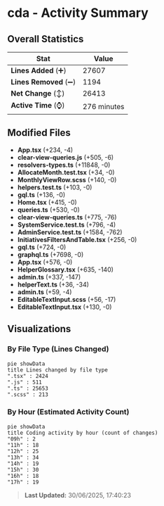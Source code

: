 # cda - Activity Summary 

## Overall Statistics

| Stat                   | Value                                                             |
| ---------------------- | ----------------------------------------------------------------- |
| **Lines Added** (➕)   | 27607                                          |
| **Lines Removed** (➖) | 1194                                        |
| **Net Change** (↕)    | 26413                |
| **Active Time** (⌚)   | 276 minutes |


## Modified Files
- **App.tsx** (+234, -4)
- **clear-view-queries.js** (+505, -6)
- **resolvers-types.ts** (+11848, -0)
- **AllocateMonth.test.tsx** (+34, -0)
- **MonthlyViewRow.scss** (+140, -0)
- **helpers.test.ts** (+103, -0)
- **gql.ts** (+136, -0)
- **Home.tsx** (+415, -0)
- **queries.ts** (+530, -0)
- **clear-view-queries.ts** (+775, -76)
- **SystemService.test.ts** (+796, -4)
- **AdminService.test.ts** (+1584, -762)
- **InitiativesFiltersAndTable.tsx** (+256, -0)
- **gql.ts** (+724, -0)
- **graphql.ts** (+7698, -0)
- **App.tsx** (+576, -0)
- **HelperGlossary.tsx** (+635, -140)
- **admin.ts** (+337, -147)
- **helperText.ts** (+36, -34)
- **admin.ts** (+59, -4)
- **EditableTextInput.scss** (+56, -17)
- **EditableTextInput.tsx** (+130, -0)

## Visualizations

### By File Type (Lines Changed)

```mermaid
pie showData
title Lines changed by file type
".tsx" : 2424
".js" : 511
".ts" : 25653
".scss" : 213
```

### By Hour (Estimated Activity Count)

```mermaid
pie showData
title Coding activity by hour (count of changes)
"09h" : 2
"11h" : 18
"12h" : 25
"13h" : 34
"14h" : 19
"15h" : 30
"16h" : 18
"17h" : 19
```


> **Last Updated:** 30/06/2025, 17:40:23